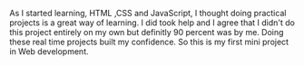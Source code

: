 As I started learning, HTML ,CSS and JavaScript, I thought doing practical projects is a great way of learning. I did took help and I agree that I didn't do this project entirely on my own but definitly 90 percent was by me. Doing these real time projects built my confidence. So this is my first mini project in Web development.
